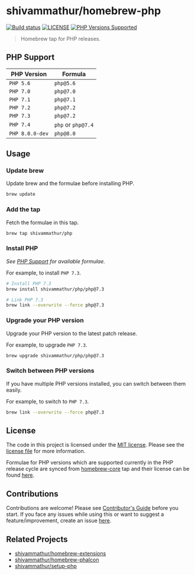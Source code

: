 # shivammathur/homebrew-php

<a href="https://github.com/shivammathur/homebrew-php" title="Homebrew tap to install PHP"><img alt="Build status" src="https://github.com/shivammathur/homebrew-php/workflows/Update%20and%20Build%20Formulae/badge.svg"></a>
<a href="https://github.com/shivammathur/homebrew-php/blob/master/LICENSE" title="license"><img alt="LICENSE" src="https://img.shields.io/badge/license-MIT-428f7e.svg"></a>
<a href="https://github.com/shivammathur/homebrew-php/tree/master/Formula" title="Formulae for PHP versions"><img alt="PHP Versions Supported" src="https://img.shields.io/badge/php-%3E%3D%205.6-8892BF.svg"></a>

> Homebrew tap for PHP releases.

## PHP Support

|PHP Version|Formula|
|--- |--- |
`PHP 5.6`|`php@5.6`|
`PHP 7.0`|`php@7.0`|
`PHP 7.1`|`php@7.1`|
`PHP 7.2`|`php@7.2`|
`PHP 7.3`|`php@7.2`|
`PHP 7.4`|`php` or `php@7.4`|
`PHP 8.0.0-dev`|`php@8.0`|

## Usage

### Update brew

Update brew and the formulae before installing PHP.

```zsh
brew update
```

### Add the tap

Fetch the formulae in this tap.

```bash
brew tap shivammathur/php
```

### Install PHP

*See [PHP Support](#php-support) for available formulae.*

For example, to install `PHP 7.3`.

```zsh
# Install PHP 7.3
brew install shivammathur/php/php@7.3

# Link PHP 7.3
brew link --overwrite --force php@7.3
```

### Upgrade your PHP version

Upgrade your PHP version to the latest patch release.

For example, to upgrade `PHP 7.3`.

```zsh
brew upgrade shivammathur/php/php@7.3
```

### Switch between PHP versions

If you have multiple PHP versions installed, you can switch between them easily.

For example, to switch to `PHP 7.3`.

```zsh
brew link --overwrite --force php@7.3
```

## License

The code in this project is licensed under the [MIT license](http://choosealicense.com/licenses/mit/).
Please see the [license file](LICENSE) for more information.

Formulae for PHP versions which are supported currently in the PHP release cycle are synced from [homebrew-core](https://github.com/Homebrew/homebrew-core) tap and their license can be found [here](LICENSE_HOMEBREW).


## Contributions

Contributions are welcome!
Please see [Contributor's Guide](.github/CONTRIBUTING.md "shivammathur/homebrew-php contribution guide") before you start.
If you face any issues while using this or want to suggest a feature/improvement, create an issue [here](https://github.com/shivammathur/homebrew-php/issues "Issues reported").


## Related Projects

- [shivammathur/homebrew-extensions](https://github.com/shivammathur/homebrew-extensions "Tap for PHP extensions")
- [shivammathur/homebrew-phalcon](https://github.com/shivammathur/homebrew-phalcon "Tap for psr and phalcon extensions")
- [shivammathur/setup-php](https://github.com/shivammathur/setup-php "Setup PHP in GitHub Actions")
